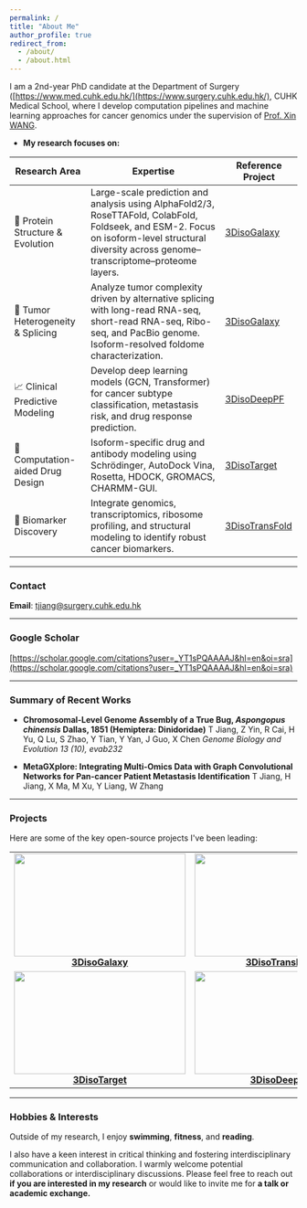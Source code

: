 ```yaml
---
permalink: /
title: "About Me"
author_profile: true
redirect_from:
  - /about/
  - /about.html
---
```


I am a 2nd-year PhD candidate at the Department of Surgery ([https://www.med.cuhk.edu.hk/](https://www.surgery.cuhk.edu.hk/), CUHK Medical School, where I develop computation pipelines and machine learning approaches for cancer genomics under the supervision of [Prof. Xin WANG](https://xinwlab.netlify.app/). 

- **My research focuses on:**

| Research Area                    | Expertise                                                                                               | Reference Project                          |
|---------------------------------|--------------------------------------------------------------------------------------------------------|--------------------------------------------|
| 🧬 Protein Structure & Evolution | Large-scale prediction and analysis using AlphaFold2/3, RoseTTAFold, ColabFold, Foldseek, and ESM-2. Focus on isoform-level structural diversity across genome–transcriptome–proteome layers. | [3DisoGalaxy](https://feliciajiangbio.github.io/3DisoGalaxy/) |
| 🧫 Tumor Heterogeneity & Splicing | Analyze tumor complexity driven by alternative splicing with long-read RNA-seq, short-read RNA-seq, Ribo-seq, and PacBio genome. Isoform-resolved foldome characterization. | [3DisoGalaxy](https://feliciajiangbio.github.io/3DisoGalaxy/) |
| 📈 Clinical Predictive Modeling   | Develop deep learning models (GCN, Transformer) for cancer subtype classification, metastasis risk, and drug response prediction. | [3DisoDeepPF](https://github.com/FeliciaJiangBio/3DisoDeepPF) |
| 💊 Computation-aided Drug Design   | Isoform-specific drug and antibody modeling using Schrödinger, AutoDock Vina, Rosetta, HDOCK, GROMACS, CHARMM-GUI. | [3DisoTarget](https://github.com/FeliciaJiangBio/3DisoTarget) |
| 🧪 Biomarker Discovery             | Integrate genomics, transcriptomics, ribosome profiling, and structural modeling to identify robust cancer biomarkers. | [3DisoTransFold](https://github.com/CityUHK-CompBio/3Diso-TransFold) |

---

### Contact

**Email**: tjiang@surgery.cuhk.edu.hk

---

### Google Scholar

[https://scholar.google.com/citations?user=_YT1sPQAAAAJ&hl=en&oi=sra](https://scholar.google.com/citations?user=_YT1sPQAAAAJ&hl=en&oi=sra)

---

### Summary of Recent Works

- **Chromosomal-Level Genome Assembly of a True Bug, *Aspongopus chinensis* Dallas, 1851 (Hemiptera: Dinidoridae)**
  T Jiang, Z Yin, R Cai, H Yu, Q Lu, S Zhao, Y Tian, Y Yan, J Guo, X Chen
  *Genome Biology and Evolution 13 (10), evab232*

- **MetaGXplore: Integrating Multi-Omics Data with Graph Convolutional Networks for Pan-cancer Patient Metastasis Identification**
  T Jiang, H Jiang, X Ma, M Xu, Y Liang, W Zhang

---

### Projects

Here are some of the key open-source projects I've been leading:

<p align="center">
<table>
  <tr>
    <td align="center">
      <a href="http://hkwanglab-compbio.com:3831/">
        <img src="https://github.com/user-attachments/assets/4a4482e7-d5b8-4507-afca-ff1521371d32" width="300" height="180"><br>
        <b>3DisoGalaxy</b>
      </a>
    </td>
    <td align="center">
      <a href="https://github.com/CityUHK-CompBio/3Diso-TransFold">
        <img src="https://github.com/user-attachments/assets/c60c5cb0-f865-4689-9130-476feb545052" width="300" height="180"><br>
        <b>3DisoTransFold</b>
      </a>
    </td>
  </tr>
  <tr>
    <td align="center">
      <a href="https://github.com/FeliciaJiangBio/3DisoTarget"> 
        <img src="https://github.com/user-attachments/assets/5d7aab79-7eec-4ae3-9a0a-8a3e8722fb2e" width="300" height="180"><br> 
        <b>3DisoTarget</b>
      </a>
    </td>
    <td align="center">
      <a href="https://github.com/FeliciaJiangBio/3DisoDeepPF">
        <img src="https://github.com/user-attachments/assets/80d606fc-bc19-446c-b726-bb0d8e69b42c" width="300" height="180"><br>
        <b>3DisoDeepPF</b>
      </a>
    </td>
  </tr>
</table>
</p>


---

### Hobbies & Interests

Outside of my research, I enjoy **swimming**, **fitness**, and **reading**. 

I also have a keen interest in critical thinking and fostering interdisciplinary communication and collaboration.
I warmly welcome potential collaborations or interdisciplinary discussions. Please feel free to reach out **if you are interested in my research** or would like to invite me for **a talk or academic exchange.**



